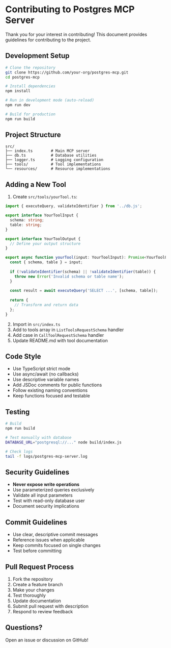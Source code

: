 # Contributing to Postgres MCP Server

Thank you for your interest in contributing! This document provides guidelines for contributing to the project.

## Development Setup

```bash
# Clone the repository
git clone https://github.com/your-org/postgres-mcp.git
cd postgres-mcp

# Install dependencies
npm install

# Run in development mode (auto-reload)
npm run dev

# Build for production
npm run build
```

## Project Structure

```
src/
├── index.ts        # Main MCP server
├── db.ts           # Database utilities
├── logger.ts       # Logging configuration
├── tools/          # Tool implementations
└── resources/      # Resource implementations
```

## Adding a New Tool

1. Create `src/tools/yourTool.ts`:
```typescript
import { executeQuery, validateIdentifier } from '../db.js';

export interface YourToolInput {
  schema: string;
  table: string;
}

export interface YourToolOutput {
  // Define your output structure
}

export async function yourTool(input: YourToolInput): Promise<YourToolOutput> {
  const { schema, table } = input;
  
  if (!validateIdentifier(schema) || !validateIdentifier(table)) {
    throw new Error('Invalid schema or table name');
  }
  
  const result = await executeQuery('SELECT ...', [schema, table]);
  
  return {
    // Transform and return data
  };
}
```

2. Import in `src/index.ts`
3. Add to tools array in `ListToolsRequestSchema` handler
4. Add case in `CallToolRequestSchema` handler
5. Update README.md with tool documentation

## Code Style

- Use TypeScript strict mode
- Use async/await (no callbacks)
- Use descriptive variable names
- Add JSDoc comments for public functions
- Follow existing naming conventions
- Keep functions focused and testable

## Testing

```bash
# Build
npm run build

# Test manually with database
DATABASE_URL="postgresql://..." node build/index.js

# Check logs
tail -f logs/postgres-mcp-server.log
```

## Security Guidelines

- **Never expose write operations**
- Use parameterized queries exclusively
- Validate all input parameters
- Test with read-only database user
- Document security implications

## Commit Guidelines

- Use clear, descriptive commit messages
- Reference issues when applicable
- Keep commits focused on single changes
- Test before committing

## Pull Request Process

1. Fork the repository
2. Create a feature branch
3. Make your changes
4. Test thoroughly
5. Update documentation
6. Submit pull request with description
7. Respond to review feedback

## Questions?

Open an issue or discussion on GitHub!

